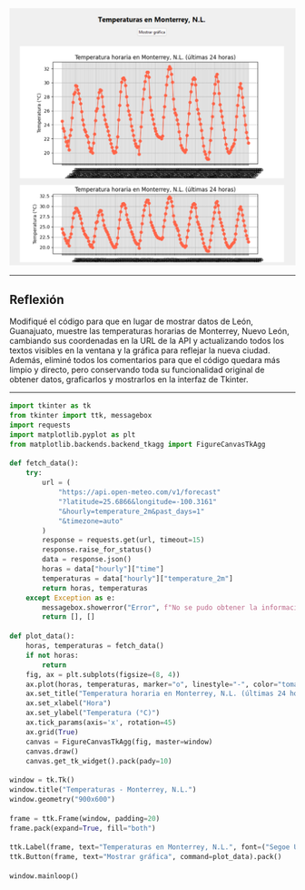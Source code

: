 ![Temperatura horaria en Monterrey N.L.](TempMTY_NL.png)

---

## Reflexión
Modifiqué el código para que en lugar de mostrar datos de León, Guanajuato, muestre las temperaturas horarias de Monterrey, Nuevo León, cambiando sus coordenadas en la URL de la API y actualizando todos los textos visibles en la ventana y la gráfica para reflejar la nueva ciudad. Además, eliminé todos los comentarios para que el código quedara más limpio y directo, pero conservando toda su funcionalidad original de obtener datos, graficarlos y mostrarlos en la interfaz de Tkinter.

---

```python
import tkinter as tk
from tkinter import ttk, messagebox
import requests
import matplotlib.pyplot as plt
from matplotlib.backends.backend_tkagg import FigureCanvasTkAgg

def fetch_data():
    try:
        url = (
            "https://api.open-meteo.com/v1/forecast"
            "?latitude=25.6866&longitude=-100.3161"
            "&hourly=temperature_2m&past_days=1"
            "&timezone=auto"
        )
        response = requests.get(url, timeout=15)
        response.raise_for_status()
        data = response.json()
        horas = data["hourly"]["time"]
        temperaturas = data["hourly"]["temperature_2m"]
        return horas, temperaturas
    except Exception as e:
        messagebox.showerror("Error", f"No se pudo obtener la información:\n{e}")
        return [], []

def plot_data():
    horas, temperaturas = fetch_data()
    if not horas:
        return
    fig, ax = plt.subplots(figsize=(8, 4))
    ax.plot(horas, temperaturas, marker="o", linestyle="-", color="tomato")
    ax.set_title("Temperatura horaria en Monterrey, N.L. (últimas 24 horas)")
    ax.set_xlabel("Hora")
    ax.set_ylabel("Temperatura (°C)")
    ax.tick_params(axis='x', rotation=45)
    ax.grid(True)
    canvas = FigureCanvasTkAgg(fig, master=window)
    canvas.draw()
    canvas.get_tk_widget().pack(pady=10)

window = tk.Tk()
window.title("Temperaturas - Monterrey, N.L.")
window.geometry("900x600")

frame = ttk.Frame(window, padding=20)
frame.pack(expand=True, fill="both")

ttk.Label(frame, text="Temperaturas en Monterrey, N.L.", font=("Segoe UI", 16, "bold")).pack(pady=10)
ttk.Button(frame, text="Mostrar gráfica", command=plot_data).pack()

window.mainloop()
